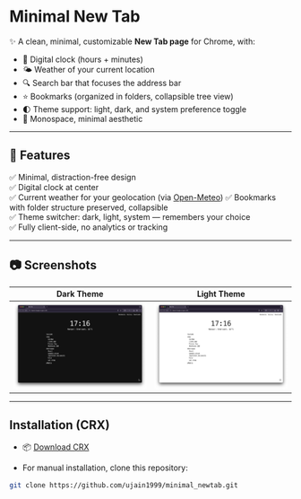 # Minimal New Tab

✨ A clean, minimal, customizable **New Tab page** for Chrome, with:
- 📅 Digital clock (hours + minutes)
- 🌤️ Weather of your current location
- 🔍 Search bar that focuses the address bar
- ⭐ Bookmarks (organized in folders, collapsible tree view)
- 🌓 Theme support: light, dark, and system preference toggle
- 🖤 Monospace, minimal aesthetic

---

## 🚀 Features

✅ Minimal, distraction-free design  
✅ Digital clock at center  
✅ Current weather for your geolocation (via [Open-Meteo](https://open-meteo.com/))
✅ Bookmarks with folder structure preserved, collapsible  
✅ Theme switcher: dark, light, system — remembers your choice  
✅ Fully client-side, no analytics or tracking

---

## 📷 Screenshots

| Dark Theme | Light Theme |
|------------|-------------|
| ![Dark](screenshots/dark.png) | ![Light](screenshots/light.png) |

---

## Installation (CRX)

- 📦 [Download CRX](https://github.com/ujain1999/minimal_newtab/releases/download/v1.0.0/minimal_newtab.crx)

- For manual installation, clone this repository:
```bash
git clone https://github.com/ujain1999/minimal_newtab.git